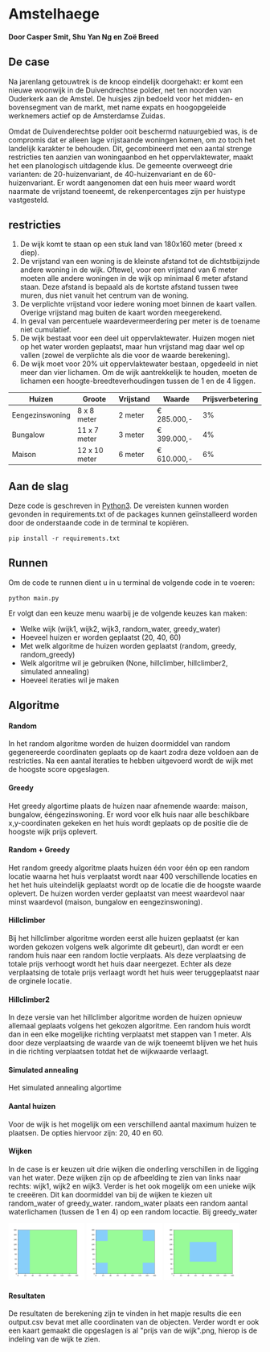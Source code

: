 # Amstelhaege
#### Door Casper Smit, Shu Yan Ng en Zoë Breed

## De case
Na jarenlang getouwtrek is de knoop eindelijk doorgehakt: er komt een nieuwe woonwijk in de Duivendrechtse polder, net ten noorden van Ouderkerk aan de Amstel. De huisjes zijn bedoeld voor het midden- en bovensegment van de markt, met name expats en hoogopgeleide werknemers actief op de Amsterdamse Zuidas.

Omdat de Duivenderechtse polder ooit beschermd natuurgebied was, is de compromis dat er alleen lage vrijstaande woningen komen, om zo toch het landelijk karakter te behouden. Dit, gecombineerd met een aantal strenge restricties ten aanzien van woningaanbod en het oppervlaktewater, maakt het een planologisch uitdagende klus. De gemeente overweegt drie varianten: de 20-huizenvariant, de 40-huizenvariant en de 60-huizenvariant. Er wordt aangenomen dat een huis meer waard wordt naarmate de vrijstand toeneemt, de rekenpercentages zijn per huistype vastgesteld.

## restricties
1. De wijk komt te staan op een stuk land van 180x160 meter (breed x diep). 
2. De vrijstand van een woning is de kleinste afstand tot de dichtstbijzijnde andere woning in de wijk. Oftewel, voor een vrijstand van 6 meter moeten alle andere woningen in de wijk op minimaal 6 meter afstand staan. Deze afstand is bepaald als de kortste afstand tussen twee muren, dus niet vanuit het centrum van de woning.
3. De verplichte vrijstand voor iedere woning moet binnen de kaart vallen. Overige vrijstand mag buiten de kaart worden meegerekend.
4. In geval van percentuele waardevermeerdering per meter is de toename niet cumulatief. 
5. De wijk bestaat voor een deel uit oppervlaktewater. Huizen mogen niet op het water worden geplaatst, maar hun vrijstand mag daar wel op vallen (zowel de verplichte als die voor de waarde berekening).
6. De wijk moet voor 20% uit oppervlaktewater bestaan, opgedeeld in niet meer dan vier lichamen. Om de wijk aantrekkelijk te houden, moeten de lichamen een hoogte-breedteverhoudingen tussen de 1 en de 4 liggen.

| Huizen           | Groote          | Vrijstand             | Waarde        | Prijsverbetering |
|------------------|-----------------|-----------------------|---------------|------------------|
| Eengezinswoning  | 8 x 8 meter     | 2 meter               | € 285.000,-   | 3%               |
| Bungalow         | 11 x 7 meter    | 3 meter               | € 399.000,-   | 4%               |
| Maison           | 12 x 10 meter   | 6 meter               | € 610.000,-   | 6%               |

## Aan de slag
Deze code is geschreven in [Python3](https://www.python.org/downloads/). De vereisten kunnen worden gevonden in requirements.txt of de packages kunnen geïnstalleerd worden door de onderstaande code in de terminal te kopiëren.

```
pip install -r requirements.txt
```

## Runnen
Om de code te runnen dient u in u terminal de volgende code in te voeren:
```
python main.py 
```
Er volgt dan een keuze menu waarbij je de volgende keuzes kan maken:
- Welke wijk (wijk1, wijk2, wijk3, random_water, greedy_water)
- Hoeveel huizen er worden geplaatst (20, 40, 60)
- Met welk algoritme de huizen worden geplaatst (random, greedy, random_greedy)
- Welk algoritme wil je gebruiken (None, hillclimber, hillclimber2, simulated annealing)
- Hoeveel iteraties wil je maken

## Algoritme
#### Random
In het random algoritme worden de huizen doormiddel van random gegenereerde coordinaten geplaats op de kaart zodra deze voldoen aan de restricties. Na een aantal iteraties te hebben uitgevoerd wordt de wijk met de hoogste score opgeslagen. 

#### Greedy
Het greedy algortime plaats de huizen naar afnemende waarde: maison, bungalow, ééngezinswoning. Er word voor elk huis naar alle beschikbare x,y-coordinaten gekeken en het huis wordt geplaats op de positie die de hoogste wijk prijs oplevert. 

#### Random + Greedy
Het random greedy algoritme plaats huizen één voor één op een random locatie waarna het huis verplaatst wordt naar 400 verschillende locaties en het het huis uiteindelijk geplaatst wordt op de locatie die de hoogste waarde oplevert. De huizen worden verder geplaatst van meest waardevol naar minst waardevol (maison, bungalow en eengezinswoning).

#### Hillclimber
Bij het hillclimber algoritme worden eerst alle huizen geplaatst (er kan worden gekozen volgens welk algorimte dit gebeurt), dan wordt er een random huis naar een random loctie verplaats. Als deze verplaatsing de totale prijs verhoogt wordt het huis daar neergezet. Echter als deze verplaatsing de totale prijs verlaagt wordt het huis weer teruggeplaatst naar de orginele locatie.

#### Hillclimber2
In deze versie van het hillclimber algoritme worden de huizen opnieuw allemaal geplaats volgens het gekozen algoritme. Een random huis wordt dan in een elke mogelijke richting verplaatst met stappen van 1 meter. Als door deze verplaatsing de  waarde van de wijk toeneemt blijven we het huis in die richting verplaatsen totdat het de wijkwaarde verlaagt.

#### Simulated annealing
Het simulated annealing algortime 

#### Aantal huizen
Voor de wijk is het mogelijk om een verschillend aantal maximum huizen te plaatsen. De opties hiervoor zijn: 20, 40 en 60.

#### Wijken
In de case is er keuzen uit drie wijken die onderling verschillen in de ligging van het water. Deze wijken zijn op de afbeelding te zien van links naar rechts: wijk1, wijk2 en wijk3. Verder is het ook mogelijk om een unieke wijk te creeëren. Dit kan doormiddel van bij de wijken te kiezen uit random_water of greedy_water. random_water plaats een random aantal waterlichamen (tussen de 1 en 4) op een random locactie. Bij greedy_water

<img src="/docs/wijk_1.png" width=30%> <img src="/docs/wijk_2.png" width=30%> <img src="/docs/wijk_3.png" width=30%>

#### Resultaten
De resultaten de berekening zijn te vinden in het mapje results die een output.csv bevat met alle coordinaten van de objecten. Verder wordt er ook een kaart gemaakt die opgeslagen is al "prijs van de wijk".png, hierop is de indeling van de wijk te zien.

